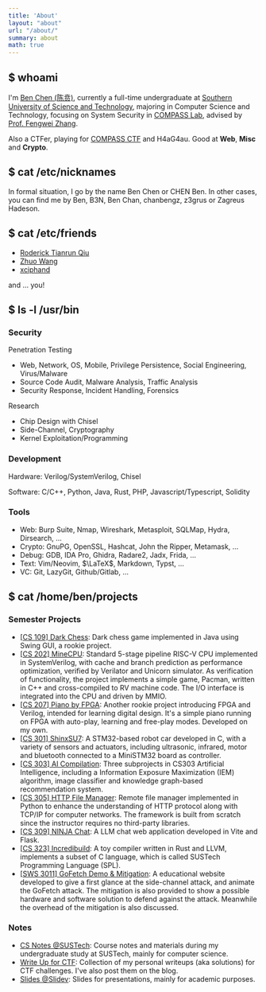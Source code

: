 ```yaml
---
title: 'About'
layout: "about"
url: "/about/"
summary: about
math: true
---
```


## $ whoami

I'm [Ben Chen (陈贲)](https://i.benx.dev), currently a full-time undergraduate at [Southern University of Science and Technology](https://www.sustech.edu.cn/), majoring in Computer Science and Technology, focusing on System Security in [COMPASS Lab](https://compass.sustech.edu.cn/), advised by [Prof. Fengwei Zhang](https://fengweiz.github.io/).

Also a CTFer, playing for [COMPASS CTF](https://home.compassc.tf) and H4aG4au. Good at **Web**, **Misc** and **Crypto**.

## $ cat /etc/nicknames

In formal situation, I go by the name Ben Chen or CHEN Ben. In other cases, you can find me by Ben, B3N, Ben Chan, chanbengz, z3grus or Zagreus Hadeson.

## $ cat /etc/friends

- [Roderick Tianrun Qiu](https://r-q.name/)
- [Zhuo Wang](https://we-are-zed.github.io/)
- [xciphand](https://b.x-d.fun/)

and ... you!

## $ ls -l /usr/bin

### Security

Penetration Testing
- Web, Network, OS, Mobile, Privilege Persistence, Social Engineering, Virus/Malware
- Source Code Audit, Malware Analysis, Traffic Analysis
- Security Response, Incident Handling, Forensics

Research
- Chip Design with Chisel
- Side-Channel, Cryptography
- Kernel Exploitation/Programming

### Development

Hardware: Verilog/SystemVerilog, Chisel

Software: C/C++, Python, Java, Rust, PHP, Javascript/Typescript, Solidity

### Tools
- Web: Burp Suite, Nmap, Wireshark, Metasploit, SQLMap, Hydra, Dirsearch, ...
- Crypto: GnuPG, OpenSSL, Hashcat, John the Ripper, Metamask, ...
- Debug: GDB, IDA Pro, Ghidra, Radare2, Jadx, Frida, ...
- Text: Vim/Neovim, $\LaTeX$, Markdown, Typst, ...
- VC: Git, LazyGit, Github/Gitlab, ...

## $ cat /home/ben/projects

### Semester Projects
- [[CS 109] Dark Chess](https://github.com/chanbengz/SUSTech_CS109_Project): Dark chess game implemented in Java using Swing GUI, a rookie project.
- [[CS 202] MineCPU](https://github.com/wLUOw/MineCPU): Standard 5-stage pipeline RISC-V CPU implemented in SystemVerilog, with cache and branch prediction as performance optimization, verified by Verilator and Unicorn simulator. As verification of functionality, the project implements a simple game, Pacman, written in C++ and cross-compiled to RV machine code. The I/O interface is integrated into the CPU and driven by MMIO.
- [[CS 207] Piano by FPGA](https://github.com/chanbengz/SUSTech_CS207_Project_Piano): Another rookie project introducing FPGA and Verilog, intended for learning digital design. It's a simple piano running on FPGA with auto-play, learning and free-play modes. Developed on my own.
- [[CS 301] ShinxSU7](https://github.com/SUSTech-ISACG-Association/ShinxSU7): A STM32-based robot car developed in C, with a variety of sensors and actuators, including ultrasonic, infrared, motor and bluetooth connected to a MiniSTM32 board as controller.
- [[CS 303] AI Compilation](https://github.com/chanbengz/SUSTech_CS303_Project_2024F): Three subprojects in CS303 Artificial Intelligence, including a Information Exposure Maximization (IEM) algorithm, image classifier and knowledge graph-based recommendation system.
- [[CS 305] HTTP File Manager](https://github.com/chanbengz/SUSTech_CS305_Project_2023F): Remote file manager implemented in Python to enhance the understanding of HTTP protocol along with TCP/IP for computer networks. The framework is built from scratch since the instructor requires no third-party libraries.
- [[CS 309] NINJA Chat](https://github.com/SUSTech-NINJA): A LLM chat web application developed in Vite and Flask.
- [[CS 323] Incredibuild](https://github.com/chanbengz/SUSTech_CS323_Project_Incredibuild): A toy compiler written in Rust and LLVM, implements a subset of C language, which is called SUSTech Programming Language (SPL).
- [[SWS 3011] GoFetch Demo & Mitigation](https://github.com/chanbengz/NUS_SoC_SWS_2024_DOTA_GP5): A educational website developed to give a first glance at the side-channel attack, and animate the GoFetch attack. The mitigation is also provided to show a possible hardware and software solution to defend against the attack. Meanwhile the overhead of the mitigation is also discussed.

### Notes
- [CS Notes @SUSTech](https://github.com/chanbengz/sustech-notes): Course notes and materials during my undergraduate study at SUSTech, mainly for computer science.
- [Write Up for CTF](https://github.com/chanbengz/ctf-writeups): Collection of my personal writeups (aka solutions) for CTF challenges. I've also post them on the blog.
- [Slides @Slidev](https://github.com/chanbengz/slides): Slides for presentations, mainly for academic purposes.
